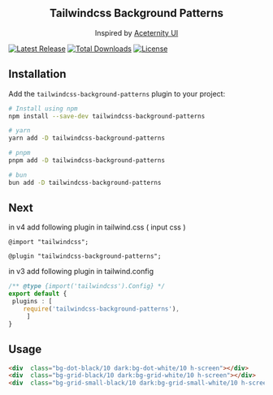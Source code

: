 

<h2 align="center">Tailwindcss Background Patterns</h1>
<p align="center">Inspired by <a href="https://ui.aceternity.com/components/grid-and-dot-backgrounds" target="_blank" rel="noopener noreferrer">Aceternity UI</a> </p>

<p>
    <a href="https://www.npmjs.com/package/tailwindcss-background-patterns"><img src="https://img.shields.io/npm/v/tailwindcss-background-patterns.svg" alt="Latest Release"></a>
    <a href="https://www.npmjs.com/package/tailwindcss-background-patterns"><img src="https://img.shields.io/npm/dt/tailwindcss-background-patterns.svg" alt="Total Downloads"></a>
    <a href="https://github.com/taymakz/tailwindcss-background-patterns-plugin/blob/main/LICENSE"><img src="https://img.shields.io/npm/l/tailwindcss-background-patterns.svg" alt="License"></a>
</p>

## Installation

Add the `tailwindcss-background-patterns` plugin to your project:

```bash
# Install using npm
npm install --save-dev tailwindcss-background-patterns

# yarn
yarn add -D tailwindcss-background-patterns

# pnpm
pnpm add -D tailwindcss-background-patterns

# bun
bun add -D tailwindcss-background-patterns
```

## Next
in v4 add following plugin in tailwind.css ( input css )
```postcss
@import "tailwindcss";

@plugin "tailwindcss-background-patterns";
```

in v3 add following plugin in tailwind.config
```ts
/** @type {import('tailwindcss').Config} */
export default {
 plugins : [
	require('tailwindcss-background-patterns'),
	 ]
}
```
## Usage

```html
<div  class="bg-dot-black/10 dark:bg-dot-white/10 h-screen"></div>
<div  class="bg-grid-black/10 dark:bg-grid-white/10 h-screen"></div>
<div  class="bg-grid-small-black/10 dark:bg-grid-small-white/10 h-screen"></div>
```
